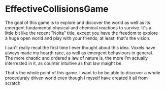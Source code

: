 # EffectiveCollisionsGame

The goal of this game is to explore and discover the world as well as its emergent fundamental physical and chemical reactions to survive. It's a little bit like the recent "Noita" title, except you have the freedom to explore a huge open world and play with your friends; at least, that's the vision. 

I can't really recal the first time I ever thought about this idea. Voxels have always made my hearth race, as well as emergent behaviours in general. The more chaotic and ordered a law of nature is, the more I'm actually interrested in it, as counter intuitive as that law maight be. 

That's the whole point of this game. I want to be be able to discover a whole proceduraly driven world even though I myself have created it all from scratch. 
